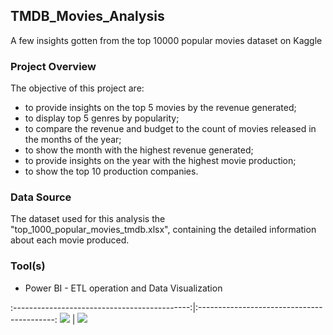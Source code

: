 ## TMDB_Movies_Analysis
A few insights gotten from the top 10000 popular movies dataset on Kaggle

### Project Overview

The objective of this project are:
- to provide insights on the top 5 movies by the revenue generated;
- to display top 5 genres by popularity;
- to compare the revenue and budget to the count of movies released in the months of the year;
- to show the month with the highest revenue generated;
- to provide insights on the year with the highest movie production;
- to show the top 10 production companies.

### Data Source

The dataset used for this analysis the "top_1000_popular_movies_tmdb.xlsx", containing the detailed information about each movie produced.

### Tool(s)
- Power BI - ETL operation and Data Visualization

:--------------------------------------------:|:------------------------------------------:
![](https://rb.gy/ic6b2) | ![](https://rb.gy/kybic)


